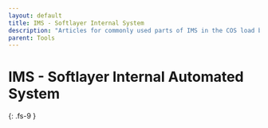 ```yaml
---
layout: default
title: IMS - Softlayer Internal System
description: "Articles for commonly used parts of IMS in the COS load balancer squad. We assume you have basic knowledge of IMS and how to navigate through the menus and search."
parent: Tools
---
```


# IMS - Softlayer Internal Automated System
{: .fs-9 }